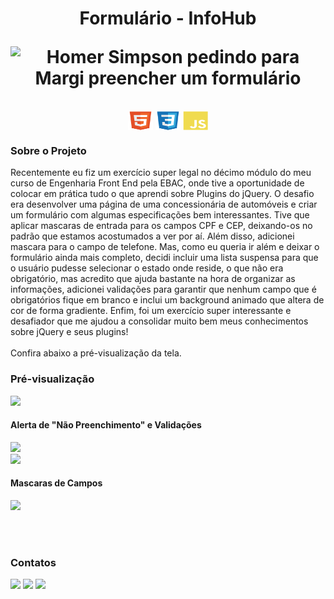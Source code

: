 <h1 align="center">
  <p align="center">Formulário - InfoHub</p>
 <img src="https://media.giphy.com/media/3orieOBN3DmpWv3pAc/giphy.gif" alt="Homer Simpson pedindo para Margi preencher um formulário">
</h1>
<div style="display: inline_block"><br>
  <div align="center">
  <img align="center" alt="fde95-HTML" height="30" width="40" src="https://raw.githubusercontent.com/devicons/devicon/master/icons/html5/html5-original.svg">
  <img align="center" alt="fde95-CSS" height="30" width="40" src="https://raw.githubusercontent.com/devicons/devicon/master/icons/css3/css3-original.svg">
  <img align="center" alt="fde95-Js" height="30" width="40" src="https://raw.githubusercontent.com/devicons/devicon/master/icons/javascript/javascript-plain.svg">
</div>

<h3> Sobre o Projeto </h3>
Recentemente eu fiz um exercício super legal no décimo módulo do meu curso de Engenharia Front End pela EBAC, onde tive a oportunidade de colocar em prática tudo o que aprendi sobre Plugins do jQuery.
O desafio era desenvolver uma página de uma concessionária de automóveis e criar um formulário com algumas especificações bem interessantes. Tive que aplicar mascaras de entrada para os campos CPF e CEP, deixando-os no padrão que estamos acostumados a ver por aí. Além disso, adicionei mascara para o campo de telefone.
Mas, como eu queria ir além e deixar o formulário ainda mais completo, decidi incluir uma lista suspensa para que o usuário pudesse selecionar o estado onde reside, o que não era obrigatório, mas acredito que ajuda bastante na hora de organizar as informações, adicionei validações para garantir que nenhum campo que é obrigatórios fique em branco e inclui um background animado que altera de cor de forma gradiente.
Enfim, foi um exercício super interessante e desafiador que me ajudou a consolidar muito bem meus conhecimentos sobre jQuery e seus plugins!
<br>
<br>
Confira abaixo a pré-visualização da tela.
</br>
<h3>Pré-visualização</h3>
<img width="400" src="https://user-images.githubusercontent.com/123211425/234647330-54e2548d-1969-4633-9597-6d0335778a1b.png">

<h4>Alerta de "Não Preenchimento" e Validações</h4>
<img width="400" src="https://user-images.githubusercontent.com/123211425/234647680-a548d61d-08ee-4a2e-9723-5d7f88cb4ee0.png">
<br>
<img width="400" src="https://user-images.githubusercontent.com/123211425/234647763-df8c0210-edcf-4688-85f4-1b3784491c52.png">

<h4>Mascaras de Campos</h4>
<img width="400" src="https://user-images.githubusercontent.com/123211425/234647888-4fecd594-6375-4c2b-9232-4bd7bec35aa7.png">


<br></br>

<h3>Contatos</h3>

<div style="display: inline_block">
 <a href="https://instagram.com/fde.95" target="_blank"><img src="https://img.shields.io/badge/Instagram-E4405F?style=for-the-badge&logo=instagram&logoColor=white" target="_blank"></a>
 <a href = "mailto:fdespinoza95@gmail.com"><img src="https://img.shields.io/badge/Gmail-D14836?style=for-the-badge&logo=gmail&logoColor=white" target="_blank"></a>
 <a href="https://www.linkedin.com/in/fde95" target="_blank"><img src="https://img.shields.io/badge/LinkedIn-0077B5?style=for-the-badge&logo=linkedin&logoColor=white" target="_blank"></a> 
</div>
